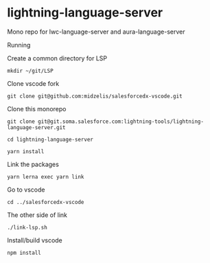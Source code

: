 # lightning-language-server
Mono repo for lwc-language-server and aura-language-server

Running

Create a common directory for LSP

```mkdir ~/git/LSP```

Clone vscode fork

```git clone git@github.com:midzelis/salesforcedx-vscode.git```

Clone this monorepo

```git clone git@git.soma.salesforce.com:lightning-tools/lightning-language-server.git```

```cd lightning-language-server```

```yarn install```

Link the packages

```yarn lerna exec yarn link```

Go to vscode

```cd ../salesforcedx-vscode```

The other side of link

```./link-lsp.sh```

Install/build vscode

```npm install```

